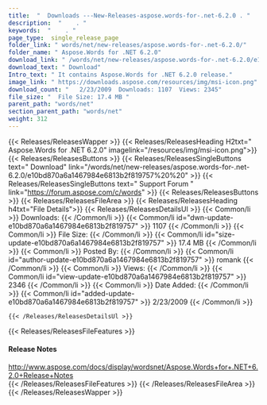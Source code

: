 ```yaml
---
title:  "  Downloads ---New-Releases-aspose.words-for-.net-6.2.0 . " 
description:  "    . " 
keywords:  "    . " 
page_type:  single_release_page
folder_link: " words/net/new-releases/aspose.words-for-.net-6.2.0/"
folder_name: " Aspose.Words for .NET 6.2.0"
download_link: " /words/net/new-releases/aspose.words-for-.net-6.2.0/e10bd870a6a1467984e6813b2f819757"
download_text: " Download"
Intro_text: " It contains Aspose.Words for .NET 6.2.0 release."
image_link: " https://downloads.aspose.com/resources/img/msi-icon.png"
download_count: "   2/23/2009  Downloads: 1107  Views: 2345"
file_size: "  File Size: 17.4 MB "
parent_path: "words/net"
section_parent_path: "words/net"
weight: 312 
---
```


{{< Releases/ReleasesWapper >}}
  {{< Releases/ReleasesHeading H2txt=" Aspose.Words for .NET 6.2.0" imagelink="/resources/img/msi-icon.png">}}
  {{< Releases/ReleasesButtons >}}
    {{< Releases/ReleasesSingleButtons text=" Download" link="/words/net/new-releases/aspose.words-for-.net-6.2.0/e10bd870a6a1467984e6813b2f819757%20%20" >}}
    {{< Releases/ReleasesSingleButtons text=" Support Forum " link="https://forum.aspose.com/c/words" >}}
  {{< Releases/ReleasesButtons >}}
  {{< Releases/ReleasesFileArea >}}
    {{< Releases/ReleasesHeading h4txt="File Details">}}
    {{< Releases/ReleasesDetailsUl >}}
            {{< Common/li  >}} Downloads: {{< /Common/li >}} 
      {{< Common/li id="dwn-update-e10bd870a6a1467984e6813b2f819757" >}} 1107 {{< /Common/li >}} 
      {{< Common/li  >}} File Size: {{< /Common/li >}} 
      {{< Common/li id="size-update-e10bd870a6a1467984e6813b2f819757" >}} 17.4 MB {{< /Common/li >}} 
      {{< Common/li  >}} Posted By: {{< /Common/li >}} 
      {{< Common/li id="author-update-e10bd870a6a1467984e6813b2f819757" >}} romank {{< /Common/li >}} 
      {{< Common/li  >}} Views: {{< /Common/li >}} 
      {{< Common/li id="view-update-e10bd870a6a1467984e6813b2f819757" >}} 2346 {{< /Common/li >}} 
      {{< Common/li  >}} Date Added: {{< /Common/li >}} 
      {{< Common/li id="added-update-e10bd870a6a1467984e6813b2f819757" >}} 2/23/2009 {{< /Common/li >}} 

    {{< /Releases/ReleasesDetailsUl >}}

  {{< Releases/ReleasesFileFeatures >}}
      <h4>Release Notes</h4><div><a href="http://www.aspose.com/docs/display/wordsnet/Aspose.Words+for+.NET+6.2.0+Release+Notes">http://www.aspose.com/docs/display/wordsnet/Aspose.Words+for+.NET+6.2.0+Release+Notes</a></div>
  {{< /Releases/ReleasesFileFeatures >}}
 {{< /Releases/ReleasesFileArea >}}
{{< /Releases/ReleasesWapper >}}


